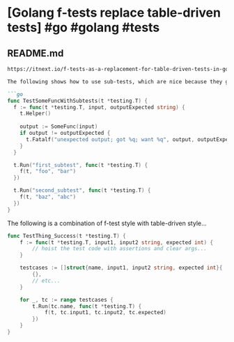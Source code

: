 # [Golang f-tests replace table-driven tests] #go #golang #tests

## README.md

```markdown
https://itnext.io/f-tests-as-a-replacement-for-table-driven-tests-in-go-8814a8b19e9e

The following shows how to use sub-tests, which are nice because they give a visible name to each test and allow you to run each sub test in isolation:

```go
func TestSomeFuncWithSubtests(t *testing.T) {
  f := func(t *testing.T, input, outputExpected string) {
    t.Helper()
    
    output := SomeFunc(input)
    if output != outputExpected {
      t.Fatalf("unexpected output; got %q; want %q", output, outputExpected)
    }
  }

  t.Run("first_subtest", func(t *testing.T) {
    f(t, "foo", "bar")
  })

  t.Run("second_subtest", func(t *testing.T) {
    f(t, "baz", "abc")
  })
}
```

The following is a combination of f-test style with table-driven style...

```go
func TestThing_Success(t *testing.T) {
    f := func(t *testing.T, input1, input2 string, expected int) {
        // hoist the test code with assertions and clear args...
    }

    testcases := []struct{name, input1, input2 string, expected int}{
        {},
        // etc...
    }

    for _, tc := range testcases {
        t.Run(tc.name, func(t *testing.T) {
            f(t, tc.input1, tc.input2, tc.expected)
        })
    }
}
```
```

